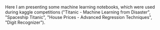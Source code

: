 Here I am presenting some machine learning notebooks, which were used during kaggle competitions 
("Titanic - Machine Learning from Disaster", "Spaceship Titanic", "House Prices - Advanced Regression Techniques", "Digit Recognizer").
